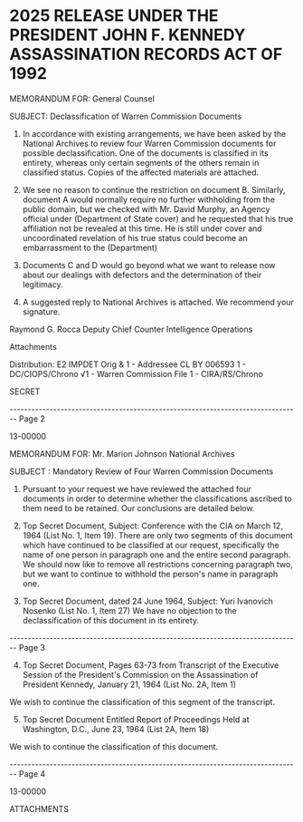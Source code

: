# 2025 RELEASE UNDER THE PRESIDENT JOHN F. KENNEDY ASSASSINATION RECORDS ACT OF 1992

MEMORANDUM FOR: General Counsel

SUBJECT: Declassification of Warren Commission Documents

1. In accordance with existing arrangements, we have been asked by the National Archives to review four Warren Commission documents for possible declassification. One of the documents is classified in its entirety, whereas only certain segments of the others remain in classified status. Copies of the affected materials are attached.

2. We see no reason to continue the restriction on document B. Similarly, document A would normally require no further withholding from the public domain, but we checked with Mr. David Murphy, an Agency official under (Department of State cover) and he requested that his true affiliation not be revealed at this time. He is still under cover and uncoordinated revelation of his true status could become an embarrassment to the (Department)

3. Documents C and D would go beyond what we want to release now about our dealings with defectors and the determination of their legitimacy.

4. A suggested reply to National Archives is attached. We recommend your signature.

Raymond G. Rocca
Deputy Chief
Counter Intelligence Operations

Attachments

Distribution: E2 IMPDET
Orig & 1 - Addressee CL BY 006593
1 - DC/CIOPS/Chrono
√1 - Warren Commission File
1 - CIRA/RS/Chrono

SECRET


-------------------------------------------------------------------------------- Page 2

13-00000

MEMORANDUM FOR: Mr. Marion Johnson
National Archives

SUBJECT : Mandatory Review of Four Warren
Commission Documents

1. Pursuant to your request we have reviewed the attached four documents in order to determine whether the classifications ascribed to them need to be retained. Our conclusions are detailed below.

2. Top Secret Document, Subject: Conference with the CIA on March 12, 1964 (List No. 1, Item 19).
   There are only two segments of this document which have continued to be classified at our request, specifically the name of one person in paragraph one and the entire second paragraph. We should now like to remove all restrictions concerning paragraph two, but we want to continue to withhold the person's name in paragraph one.

3. Top Secret Document, dated 24 June 1964,
   Subject: Yuri Ivanovich Nosenko (List No. 1, Item 27)
   We have no objection to the declassification of this document in its entirety.


-------------------------------------------------------------------------------- Page 3

4. Top Secret Document, Pages 63-73 from
   Transcript of the Executive Session of the President's
   Commission on the Assassination of President Kennedy,
   January 21, 1964 (List No. 2A, Item 1)

We wish to continue the classification
of this segment of the transcript.

5. Top Secret Document Entitled Report of
   Proceedings Held at Washington, D.C., June 23, 1964
   (List 2A, Item 18)

We wish to continue the classification
of this document.


-------------------------------------------------------------------------------- Page 4

13-00000

ATTACHMENTS
